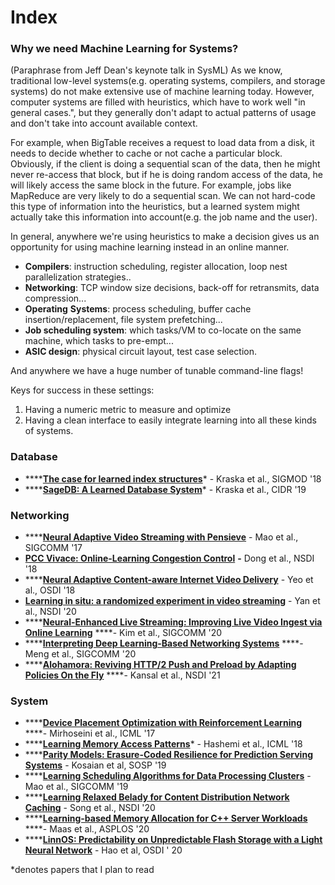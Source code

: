 # Index

### Why we need Machine Learning for Systems?

\(Paraphrase from Jeff Dean's keynote talk in SysML\) As we know, traditional low-level systems\(e.g. operating systems, compilers, and storage systems\) do not make extensive use of machine learning today. However, computer systems are filled with heuristics, which have to work well "in general cases.", but they generally don't adapt to actual patterns of usage and don't take into account available context.

For example, when BigTable receives a request to load data from a disk, it needs to decide whether to cache or not cache a particular block. Obviously, if the client is doing a sequential scan of the data, then he might never re-access that block, but if he is doing random access of the data, he will likely access the same block in the future. For example, jobs like MapReduce are very likely to do a sequential scan. We can not hard-code this type of information into the heuristics, but a learned system might actually take this information into account\(e.g. the job name and the user\).

In general, anywhere we're using heuristics to make a decision gives us an opportunity for using machine learning instead in an online manner.

* **Compilers**: instruction scheduling, register allocation, loop nest parallelization strategies..
* **Networking**: TCP window size decisions, back-off for retransmits, data compression...
* **Operating** **Systems**: process scheduling, buffer cache insertion/replacement, file system prefetching...
* **Job scheduling system**: which tasks/VM to co-locate on the same machine, which tasks to pre-empt...
* **ASIC design**: physical circuit layout, test case selection.

And anywhere we have a huge number of tunable command-line flags! 

Keys for success in these settings:

1. Having a numeric metric to measure and optimize
2. Having a clean interface to easily integrate learning into all these kinds of systems.



### Database

* \*\*\*\*[**The case for learned index structures**](https://arxiv.org/abs/1712.01208)\* - Kraska et al., SIGMOD '18
* \*\*\*\*[**SageDB: A Learned Database System**](http://cidrdb.org/cidr2019/papers/p117-kraska-cidr19.pdf)\* - Kraska et al., CIDR '19

### Networking

* \*\*\*\*[**Neural Adaptive Video Streaming with Pensieve**](https://people.csail.mit.edu/hongzi/content/publications/Pensieve-Sigcomm17.pdf) - Mao et al., SIGCOMM '17
* [**PCC Vivace: Online-Learning Congestion Control**](https://www.usenix.org/system/files/conference/nsdi18/nsdi18-dong.pdf) **-** Dong et al., NSDI '18
* \*\*\*\*[**Neural Adaptive Content-aware Internet Video Delivery**](https://www.usenix.org/system/files/osdi18-yeo.pdf) - Yeo et al., OSDI '18 
* [**Learning in situ: a randomized experiment in video streaming**](https://www.usenix.org/conference/nsdi20/presentation/yan) - Yan et al., NSDI '20 
* \*\*\*\*[**Neural-Enhanced Live Streaming: Improving Live Video Ingest via Online Learning**](https://dl.acm.org/doi/abs/10.1145/3387514.3405856) ****- Kim et al., SIGCOMM '20
* \*\*\*\*[**Interpreting Deep Learning-Based Networking Systems**](https://dl.acm.org/doi/10.1145/3387514.3405859) ****- Meng et al., SIGCOMM '20
* \*\*\*\*[**Alohamora: Reviving HTTP/2 Push and Preload by Adapting Policies On the Fly**](https://www.usenix.org/conference/nsdi21/presentation/kansal) ****- Kansal et al., NSDI '21

### System

* \*\*\*\*[**Device Placement Optimization with Reinforcement Learning**](https://arxiv.org/abs/1706.04972) ****- Mirhoseini et al., ICML '17
* \*\*\*\*[**Learning Memory Access Patterns**](https://arxiv.org/pdf/1803.02329.pdf)\* - Hashemi et al., ICML '18
* \*\*\*\*[**Parity Models: Erasure-Coded Resilience for Prediction Serving Systems**](http://delivery.acm.org/10.1145/3360000/3359654/p30-kosaian.pdf?ip=35.3.50.157&id=3359654&acc=OPENTOC&key=93447E3B54F7D979%2E0A17827594E6F2C8%2E4D4702B0C3E38B35%2EC42B82B87617960C&__acm__=1572846710_212460fc2118b4ddbb56646253af114b) - Kosaian et al, SOSP '19
* \*\*\*\*[**Learning Scheduling Algorithms for Data Processing Clusters**](https://web.mit.edu/decima/content/sigcomm-2019.pdf) - Mao et al., SIGCOMM '19
* \*\*\*\*[**Learning Relaxed Belady for Content Distribution Network Caching**](https://www.usenix.org/conference/nsdi20/presentation/song) - Song et al., NSDI '20
* \*\*\*\*[**Learning-based Memory Allocation for C++ Server Workloads**](https://research.google/pubs/pub49008/) ****- Maas et al., ASPLOS '20
* \*\*\*\*[**LinnOS: Predictability on Unpredictable Flash Storage with a Light Neural Network**](https://www.usenix.org/system/files/osdi20-hao.pdf) - Hao et al, OSDI ' 20



\*denotes papers that I plan to read

